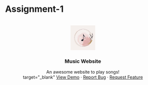 # Assignment-1
<br />
<div align="center">
  <a href="https://code-choudhary.github.io/Assignment-1/">
    <img src="Media/Image/logoicon.jpeg" alt="Logo" width="80" height="80" border-radius="50%">
  </a>

  <h3 align="center">Music Website</h3>

  <p align="center">
    An awesome website to play songs!
    <br />target="_blank"
    <a href="https://code-choudhary.github.io/Assignment-1/" >View Demo</a>
    ·
    <a href="https://github.com/Code-CHOUDHARY/Assignment-1/issues" target="_blank">Report Bug</a>
    ·
    <a href="https://github.com/Code-CHOUDHARY/Assignment-1/issues" target="_blank">Request Feature</a>
  </p>
</div>
